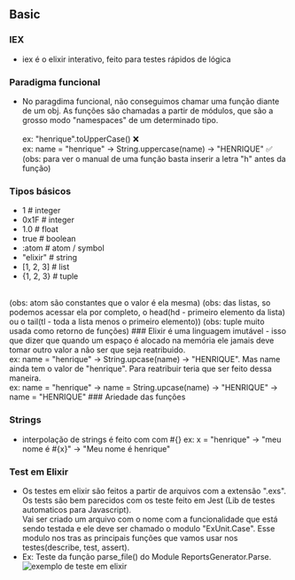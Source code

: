 ## Basic
### IEX
  - iex é o elixir interativo, feito para testes rápidos de lógica

### Paradigma funcional
  - No paragdima funcional, não conseguimos chamar uma função diante de um obj. As funções são chamadas a partir de módulos, que são a grosso modo "namespaces" de um determinado tipo.<br><br>
ex: "henrique".toUpperCase() ❌<br>
ex: name = "henrique" -> String.uppercase(name) -> "HENRIQUE" ✅ <br>
(obs: para ver o manual de uma função basta inserir a letra "h" antes da função)

### Tipos básicos 
- 1          # integer
- 0x1F       # integer
- 1.0        # float
- true       # boolean
- :atom      # atom / symbol
- "elixir"   # string
- [1, 2, 3]  # list
- {1, 2, 3}  # tuple 
<br>
(obs: atom são constantes que o valor é ela mesma)
(obs: das listas, so podemos acessar ela por completo, o head(hd - primeiro elemento da lista) ou o tail(tl - toda a lista menos o primeiro elemento))
(obs: tuple muito usada como retorno de funções)
### Elixir é uma linguagem imutável
  - isso que dizer que quando um espaço é alocado na memória ele jamais deve tomar outro valor a não ser que seja reatribuido.<br>
  ex: name = "henrique" -> String.upcase(name) -> "HENRIQUE". Mas name ainda tem o valor de "henrique". Para reatribuir teria que ser feito dessa maneira.<br>
  ex: name = "henrique" -> name = String.upcase(name) -> "HENRIQUE" -> name = "HENRIQUE"
### Ariedade das funções


### Strings 
  - interpolação de strings é feito com com #{}
    ex: x = "henrique" -> "meu nome é #{x}" -> "Meu nome é henrique"

### Test em Elixir
  - Os testes em elixir são feitos a partir de arquivos com a extensão ".exs". Os tests são bem parecidos com os teste feito em Jest (Lib de testes automaticos para Javascript).<br>
  Vai ser criado um arquivo com o nome com a funcionalidade que está sendo testada e ele deve ser chamado o modulo "ExUnit.Case". Esse modulo nos tras as principais funções que vamos usar nos testes(describe, test, assert).
  - Ex: Teste da função parse_file() do Module ReportsGenerator.Parse.<br>
  ![exemplo de teste em elixir](/Users/veronez/Pictures)

